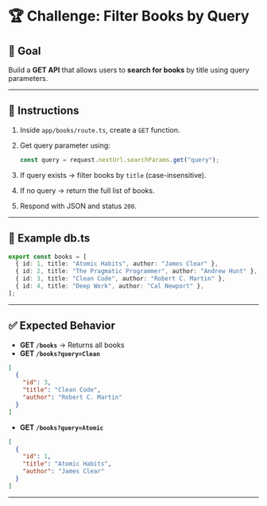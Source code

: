 # 🏆 Challenge: Filter Books by Query

## 🎯 Goal

Build a **GET API** that allows users to **search for books** by title using query parameters.

---

## 📝 Instructions

1. Inside `app/books/route.ts`, create a `GET` function.
2. Get query parameter using:

   ```ts
   const query = request.nextUrl.searchParams.get("query");
   ```
3. If query exists → filter books by `title` (case-insensitive).
4. If no query → return the full list of books.
5. Respond with JSON and status `200`.

---

## 📂 Example db.ts

```ts
export const books = [
  { id: 1, title: "Atomic Habits", author: "James Clear" },
  { id: 2, title: "The Pragmatic Programmer", author: "Andrew Hunt" },
  { id: 3, title: "Clean Code", author: "Robert C. Martin" },
  { id: 4, title: "Deep Work", author: "Cal Newport" },
];
```

---

## ✅ Expected Behavior

* **GET `/books`** → Returns all books
* **GET `/books?query=Clean`**

```json
[
  {
    "id": 3,
    "title": "Clean Code",
    "author": "Robert C. Martin"
  }
]
```

* **GET `/books?query=Atomic`**

```json
[
  {
    "id": 1,
    "title": "Atomic Habits",
    "author": "James Clear"
  }
]
```

---